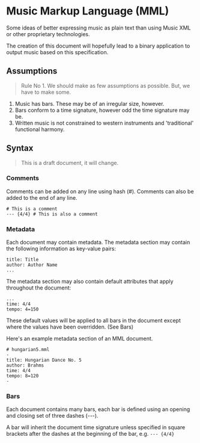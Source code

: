 Music Markup Language (MML)
========

Some ideas of better expressing music as plain text than using Music XML or other proprietary technologies.

The creation of this document will hopefully lead to a binary application to output music based on this specification.

## Assumptions

> Rule No 1. We should make as few assumptions as possible. But, we have to make some.

1. Music has bars. These may be of an irregular size, however.
1. Bars conform to a time signature, however odd the time signature may be.
1. Written music is not constrained to western instruments and 'traditional' functional harmony.

## Syntax

> This is a draft document, it will change.

### Comments

Comments can be added on any line using hash (#). Comments can also be added to the end of any line.

    # This is a comment
    --- {4/4} # This is also a comment

### Metadata

Each document may contain metadata. The metadata section may contain the following information as key-value pairs:

    title: Title
    author: Author Name
    ...

The metadata section may also contain default attributes that apply throughout the document:

    ...
    time: 4/4
    tempo: 4=150

These default values will be applied to all bars in the document except where the values have been overridden. (See Bars)

Here's an example metadata section of an MML document.

	# hungarian5.mml
    -
    title: Hungarian Dance No. 5
    author: Brahms
    time: 4/4
    tempo: 8=120
    -

### Bars

Each document contains many bars, each bar is defined using an opening and closing set of three dashes (---).

A bar will inherit the document time signature unless specified in square brackets after the dashes at the beginning of the bar, e.g. `--- {4/4}`
